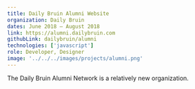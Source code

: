 ```yaml
---
title: Daily Bruin Alumni Website
organization: Daily Bruin
dates: June 2018 – August 2018
link: https://alumni.dailybruin.com
githubLink: dailybruin/alumni
technologies: ['javascript']
role: Developer, Designer
image: '../../../images/projects/alumni.png'
---
```


The Daily Bruin Alumni Network is a relatively new organization.
